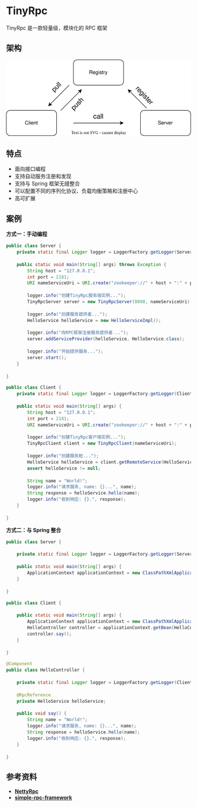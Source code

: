 # TinyRpc

TinyRpc 是一款轻量级，模块化的 RPC 框架



## 架构

![registry](./img/registry.svg)



## 特点

- 面向接口编程
- 支持自动服务注册和发现
- 支持与 Spring 框架无缝整合
- 可以配置不同的序列化协议、负载均衡策略和注册中心
- 高可扩展



## 案例

**方式一：手动编程**

```java
public class Server {
    private static final Logger logger = LoggerFactory.getLogger(Server.class);

    public static void main(String[] args) throws Exception {
        String host = "127.0.0.1";
        int port = 2181;
        URI nameServiceUri = URI.create("zookeeper://" + host + ":" + port);

        logger.info("创建TinyRpc服务端实例...");
        TinyRpcServer server = new TinyRpcServer(8090, nameServiceUri);

        logger.info("创建服务提供者...");
        HelloService helloService = new HelloServiceImpl();

        logger.info("向RPC框架注册服务提供者...");
        server.addServiceProvider(helloService, HelloService.class);

        logger.info("开始提供服务...");
        server.start();
    }

}
```

```java
public class Client {
    private static final Logger logger = LoggerFactory.getLogger(Client.class);

    public static void main(String[] args) {
        String host = "127.0.0.1";
        int port = 2181;
        URI nameServiceUri = URI.create("zookeeper://" + host + ":" + port);

        logger.info("创建TinyRpc客户端实例...");
        TinyRpcClient client = new TinyRpcClient(nameServiceUri);

        logger.info("创建服务桩...");
        HelloService helloService = client.getRemoteService(HelloService.class);
        assert helloService != null;

        String name = "World!";
        logger.info("请求服务, name: {}...", name);
        String response = helloService.hello(name);
        logger.info("收到响应: {}.", response);
    }

}
```

**方式二：与 Spring 整合**

```java
public class Server {

    private static final Logger logger = LoggerFactory.getLogger(Server.class);

    public static void main(String[] args) {
        ApplicationContext applicationContext = new ClassPathXmlApplicationContext("spring-server.xml");
    }

}
```

```java
public class Client {

    public static void main(String[] args) {
        ApplicationContext applicationContext = new ClassPathXmlApplicationContext("spring-client.xml");
        HelloController controller = applicationContext.getBean(HelloController.class);
        controller.say();
    }

}
```

```java
@Component
public class HelloController {

    private static final Logger logger = LoggerFactory.getLogger(Client.class);

    @RpcReference
    private HelloService helloService;

    public void say() {
        String name = "World!";
        logger.info("请求服务, name: {}...", name);
        String response = helloService.hello(name);
        logger.info("收到响应: {}.", response);
    }

}
```



## 参考资料

- **[NettyRpc](https://github.com/luxiaoxun/NettyRpc)**
- **[simple-rpc-framework](https://github.com/liyue2008/simple-rpc-framework)**
